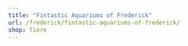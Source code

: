 ```yaml
---
title: "Fintastic Aquariums of Frederick"
url: /frederick/fintastic-aquariums-of-frederick/
shop: Tiere
---
```

